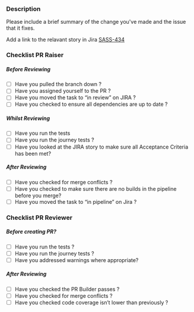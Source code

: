 ### Description

Please include a brief summary of the change you've made and the issue that it fixes.

Add a link to the relavant story in Jira
[SASS-434](https://jira.tools.tax.service.gov.uk/browse/SASS-434)

### Checklist PR Raiser
##### Before Reviewing
 - [ ]  Have you pulled the branch down ?
 - [ ]  Have you assigned yourself to the PR ? 
 - [ ]  Have you moved the task to “in review” on JIRA ? 
 - [ ]  Have you checked to ensure all dependencies are up to date ? 

##### Whilst Reviewing
 - [ ]  Have you run the tests
 - [ ]  Have you run the journey tests ?
 - [ ]  Have you looked at the JIRA story to make sure all Acceptance Criteria has been met?

##### After Reviewing
 - [ ]  Have you checked for merge conflicts ?
 - [ ]  Have you checked to make sure there are no builds in the pipeline before you merge? 
 - [ ]  Have you moved the task to “in pipeline” on Jira ?

### Checklist PR Reviewer
##### Before creating PR? 
 - [ ]  Have you run the tests ?
 - [ ]  Have you run the journey tests ? 
 - [ ]  Have you addressed warnings where appropriate? 

##### After Reviewing
 - [ ]  Have you checked the PR Builder passes ?
 - [ ]  Have you checked for merge conflicts ?
 - [ ]  Have you checked code coverage isn’t lower than previously ?
